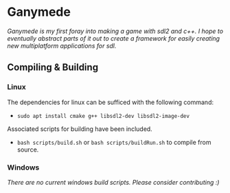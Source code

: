 # Ganymede

_Ganymede is my first foray into making a game with sdl2 and c++. I hope to eventually abstract parts of it out to create a framework for easily creating new multiplatform applications for sdl._

## Compiling & Building

### Linux

The dependencies for linux can be sufficed with the following command:

- `sudo apt install cmake g++ libsdl2-dev libsdl2-image-dev`

Associated scripts for building have been included.

- `bash scripts/build.sh` or `bash scripts/buildRun.sh` to compile from source.

### Windows

_There are no current windows build scripts. Please consider contributing :)_
